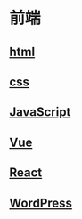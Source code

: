 # 前端

## [html](./../html/index.md)
## [css](/docs/css/index.md)
## [JavaScript](./../js/index.md)
## [Vue](./../vue/index.md)
## [React](./../react/index.md)
## [WordPress](./../wordpress/index.md)